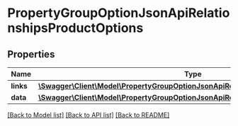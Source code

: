 # PropertyGroupOptionJsonApiRelationshipsProductOptions

## Properties
Name | Type | Description | Notes
------------ | ------------- | ------------- | -------------
**links** | [**\Swagger\Client\Model\PropertyGroupOptionJsonApiRelationshipsProductOptionsLinks**](PropertyGroupOptionJsonApiRelationshipsProductOptionsLinks.md) |  | [optional] 
**data** | [**\Swagger\Client\Model\PropertyGroupOptionJsonApiRelationshipsProductOptionsData[]**](PropertyGroupOptionJsonApiRelationshipsProductOptionsData.md) |  | [optional] 

[[Back to Model list]](../../README.md#documentation-for-models) [[Back to API list]](../../README.md#documentation-for-api-endpoints) [[Back to README]](../../README.md)

